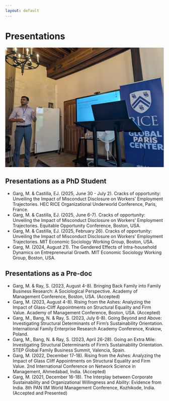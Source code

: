 ```yaml
---
layout: default
---
```


# Presentations

![MG_HEC](/assets/img/mg_hec.jpg)

## Presentations as a PhD Student
+ Garg, M. & Castilla, EJ. (2025, June 30 - July 2). Cracks of opportunity: Unveiling the Impact of Misconduct Disclosure on Workers' Employment Trajectories. HEC RICE Organizational Underworld Conference, Paris, France.
+ Garg, M. & Castilla, EJ. (2025, June 6-7). Cracks of opportunity: Unveiling the Impact of Misconduct Disclosure on Workers' Employment Trajectories. Equitable Opportunity Conference, Boston, USA.
+ Garg, M. & Castilla, EJ. (2025, February 26). Cracks of opportunity: Unveiling the Impact of Misconduct Disclosure on Workers' Employment Trajectories. MIT Economic Sociology Working Group, Boston, USA.
+ Garg, M. (2024, August 21). The Gendered Effects of Intra-household Dynamics on Entrepreneurial Growth. MIT Economic Sociology Working Group, Boston, USA.
  
## Presentations as a Pre-doc
+ Garg, M. & Ray, S. (2023, August 4-8). Bringing Back Family into Family Business Research: A Sociological Perspective. Academy of Management Conference, Boston, USA. (Accepted)
+ Garg, M. (2023, August 4-8). Rising from the Ashes: Analyzing the Impact of Glass-Cliff Appointments on Structural Equality and Firm Value. Academy of Management Conference, Boston, USA. (Accepted)
+ Garg, M., Bang, N. & Ray, S. (2023, July 6-8). Going Beyond and Above: Investigating Structural Determinants of Firm’s Sustainability Orientation. International Family Enterprise Research Academy Conference, Krakow, Poland.
+ Garg, M., Bang, N. & Ray, S. (2023, April 26-28). Going an Extra Mile: Investigating Structural Determinants of Firm’s Sustainability Orientation. STEP Global Family Business Summit, Valencia, Spain.
+ Garg, M. (2022, December 17-18). Rising from the Ashes: Analyzing the Impact of Glass Cliff Appointments on Structural Equality and Firm Value. 2nd International Conference on Network Science in Management, Ahmedabad, India. (Accepted) 
+ Garg, M. (2021, December 16-18). The Interplay between Corporate Sustainability and Organizational Willingness and Ability: Evidence from India. 8th PAN IIM World Management Conference, Kozhikode, India. (Accepted and Presented)


